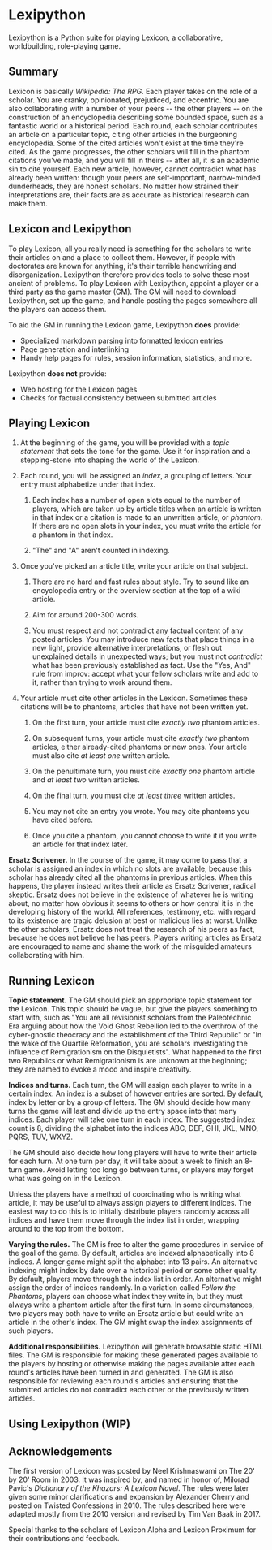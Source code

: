 # Lexipython

Lexipython is a Python suite for playing Lexicon, a collaborative, worldbuilding, role-playing game.

## Summary

Lexicon is basically _Wikipedia: The RPG_. Each player takes on the role of a scholar. You are cranky, opinionated, prejudiced, and eccentric. You are also collaborating with a number of your peers -- the other players -- on the construction of an encyclopedia describing some bounded space, such as a fantastic world or a historical period. Each round, each scholar contributes an article on a particular topic, citing other articles in the burgeoning encyclopedia. Some of the cited articles won't exist at the time they're cited. As the game progresses, the other scholars will fill in the phantom citations you've made, and you will fill in theirs -- after all, it is an academic sin to cite yourself. Each new article, however, cannot contradict what has already been written: though your peers are self-important, narrow-minded dunderheads, they are honest scholars. No matter how strained their interpretations are, their facts are as accurate as historical research can make them.

## Lexicon and Lexipython

To play Lexicon, all you really need is something for the scholars to write their articles on and a place to collect them. However, if people with doctorates are known for anything, it's their terrible handwriting and disorganization. Lexipython therefore provides tools to solve these most ancient of problems. To play Lexicon with Lexipython, appoint a player or a third party as the game master (GM). The GM will need to download Lexipython, set up the game, and handle posting the pages somewhere all the players can access them.

To aid the GM in running the Lexicon game, Lexipython **does** provide:
* Specialized markdown parsing into formatted lexicon entries
* Page generation and interlinking
* Handy help pages for rules, session information, statistics, and more.

Lexipython **does not** provide:
* Web hosting for the Lexicon pages
* Checks for factual consistency between submitted articles

## Playing Lexicon

1. At the beginning of the game, you will be provided with a _topic statement_ that sets the tone for the game. Use it for inspiration and a stepping-stone into shaping the world of the Lexicon.

1. Each round, you will be assigned an _index_, a grouping of letters. Your entry must alphabetize under that index.

   1. Each index has a number of open slots equal to the number of players, which are taken up by article titles when an article is written in that index or a citation is made to an unwritten article, or _phantom_. If there are no open slots in your index, you must write the article for a phantom in that index.

   1. "The" and "A" aren't counted in indexing.

1. Once you've picked an article title, write your article on that subject.

   1. There are no hard and fast rules about style. Try to sound like an encyclopedia entry or the overview section at the top of a wiki article.

   1. Aim for around 200-300 words.

   1. You must respect and not contradict any factual content of any posted articles. You may introduce new facts that place things in a new light, provide alternative interpretations, or flesh out unexplained details in unexpected ways; but you must not _contradict_ what has been previously established as fact. Use the "Yes, And" rule from improv: accept what your fellow scholars write and add to it, rather than trying to work around them.

1. Your article must cite other articles in the Lexicon. Sometimes these citations will be to phantoms, articles that have not been written yet.

   1. On the first turn, your article must cite _exactly two_ phantom articles.

   1. On subsequent turns, your article must cite _exactly two_ phantom articles, either already-cited phantoms or new ones. Your article must also cite _at least one_ written article.

   1. On the penultimate turn, you must cite _exactly one_ phantom article and _at least two_ written articles.

   1. On the final turn, you must cite _at least three_ written articles.

   1. You may not cite an entry you wrote. You may cite phantoms you have cited before.

   1. Once you cite a phantom, you cannot choose to write it if you write an article for that index later.

**Ersatz Scrivener.** In the course of the game, it may come to pass that a scholar is assigned an index in which no slots are available, because this scholar has already cited all the phantoms in previous articles. When this happens, the player instead writes their article as Ersatz Scrivener, radical skeptic. Ersatz does not believe in the existence of whatever he is writing about, no matter how obvious it seems to others or how central it is in the developing history of the world. All references, testimony, etc. with regard to its existence are tragic delusion at best or malicious lies at worst. Unlike the other scholars, Ersatz does not treat the research of his peers as fact, because he does not believe he has peers. Players writing articles as Ersatz are encouraged to name and shame the work of the misguided amateurs collaborating with him.

## Running Lexicon

**Topic statement.** The GM should pick an appropriate topic statement for the Lexicon. This topic should be vague, but give the players something to start with, such as "You are all revisionist scholars from the Paleotechnic Era arguing about how the Void Ghost Rebellion led to the overthrow of the cyber-gnostic theocracy and the establishment of the Third Republic" or "In the wake of the Quartile Reformation, you are scholars investigating the influence of Remigrationism on the Disquietists". What happened to the first two Republics or what Remigrationism is are unknown at the beginning; they are named to evoke a mood and inspire creativity.

**Indices and turns.** Each turn, the GM will assign each player to write in a certain index. An index is a subset of however entries are sorted. By default, index by letter or by a group of letters. The GM should decide how many turns the game will last and divide up the entry space into that many indices. Each player will take one turn in each index. The suggested index count is 8, dividing the alphabet into the indices ABC, DEF, GHI, JKL, MNO, PQRS, TUV, WXYZ.

The GM should also decide how long players will have to write their article for each turn. At one turn per day, it will take about a week to finish an 8-turn game. Avoid letting too long go between turns, or players may forget what was going on in the Lexicon.

Unless the players have a method of coordinating who is writing what article, it may be useful to always assign players to different indices. The easiest way to do this is to initially distribute players randomly across all indices and have them move through the index list in order, wrapping around to the top from the bottom.

**Varying the rules.** The GM is free to alter the game procedures in service of the goal of the game. By default, articles are indexed alphabetically into 8 indices. A longer game might split the alphabet into 13 pairs. An alternative indexing might index by date over a historical period or some other quality. By default, players move through the index list in order. An alternative might assign the order of indices randomly. In a variation called _Follow the Phantoms_, players can choose what index they write in, but they must always write a phantom article after the first turn. In some circumstances, two players may both have to write an Ersatz article but could write an article in the other's index. The GM might swap the index assignments of such players.

**Additional responsibilities.** Lexipython will generate browsable static HTML files. The GM is responsible for making these generated pages available to the players by hosting or otherwise making the pages available after each round's articles have been turned in and generated. The GM is also responsible for reviewing each round's articles and ensuring that the submitted articles do not contradict each other or the previously written articles.

## Using Lexipython (WIP)

## Acknowledgements

The first version of Lexicon was posted by Neel Krishnaswami on The 20' by 20' Room in 2003. It was inspired by, and named in honor of, Milorad Pavic's _Dictionary of the Khazars: A Lexicon Novel_. The rules were later given some minor clarifications and expansion by Alexander Cherry and posted on Twisted Confessions in 2010. The rules described here were adapted mostly from the 2010 version and revised by Tim Van Baak in 2017.

Special thanks to the scholars of Lexicon Alpha and Lexicon Proximum for their contributions and feedback.
